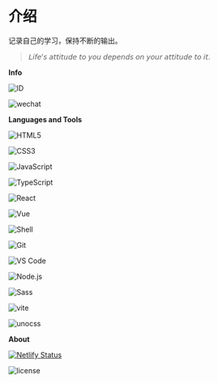 # 介绍

记录自己的学习，保持不断的输出。

> 𝘓𝘪𝘧𝘦’𝘴 𝘢𝘵𝘵𝘪𝘵𝘶𝘥𝘦 𝘵𝘰 𝘺𝘰𝘶 𝘥𝘦𝘱𝘦𝘯𝘥𝘴 𝘰𝘯 𝘺𝘰𝘶𝘳 𝘢𝘵𝘵𝘪𝘵𝘶𝘥𝘦 𝘵𝘰 𝘪𝘵.

<b>Info</b>

![ID](https://img.shields.io/badge/🆔-Chi's/Carina957-%23323031?style=flat&labelColor=323031)

![wechat](https://img.shields.io/badge/-CHIS___xx-%23323031?style=flat&logo=wechat)

<b>Languages and Tools</b>

![HTML5](https://img.shields.io/badge/-HTML5-%23E34C26?style=flat&logo=html5&logoColor=ffffff)

![CSS3](https://img.shields.io/badge/-CSS3-%23197CBE?style=flat&logo=css3)

![JavaScript](https://img.shields.io/badge/-JavaScript-%23FFEE58?style=flat&logo=javascript&logoColor=fff)

![TypeScript](https://img.shields.io/badge/-TypeScript-%235da6ee?style=flat&logo=typescript&logoColor=ffffff)

![React](https://img.shields.io/badge/-React-%2320232A?logoColor=61DAFB&style=flat&logo=react)

![Vue](https://img.shields.io/badge/-vue-%23caecdd?style=flat&logo=vue.js)

![Shell](https://img.shields.io/badge/-Shell-%2389E051?style=flat&logo=powershell&logoColor=ffffff)

![Git](https://img.shields.io/badge/-Git-%23ED5A47?style=flat&logo=git&logoColor=%23ffffff)

![VS Code](https://img.shields.io/badge/-VSCode-%230066B8?style=flat&logo=visual-studio-code)

![Node.js](https://img.shields.io/badge/-Node.js-%23579050?style=flat&logo=node.js&logoColor=ffffff)

![Sass](https://img.shields.io/badge/-Sass-%23CB6498?style=flat&logo=sass&logoColor=ffffff)

![vite](https://img.shields.io/badge/-Vite-%23bcc0ff?style=flat&logo=vite)

![unocss](https://img.shields.io/badge/-Unocss-%23ccc?style=flat&logo=unocss&cacheSeconds=3600)

<b>About</b>

[![Netlify Status](https://api.netlify.com/api/v1/badges/9de6bd17-76f8-4fac-864b-23fbda42ad4b/deploy-status)](https://app.netlify.com/sites/chis-blog/deploys)

![license](https://img.shields.io/badge/license-MIT-green)

<VPTeamMembers align="center" size="small" :members="members" />

<VPTeamPage>
  <VPTeamPageTitle>
    <template #title>Our Team</template>
    <template #lead>...</template>
  </VPTeamPageTitle>
  <VPTeamMembers align="center" size="small" :members="members" />
  <VPTeamPageSection>
    <template #title>Partners</template>
    <template #lead>...</template>
    <template #members>
      <VPTeamMembers align="center" size="small" :members="members" />
    </template>
  </VPTeamPageSection>
</VPTeamPage>

<script setup>
import {
  VPTeamPage,
  VPTeamMembers,
  VPTeamPageTitle,
  VPTeamPageSection
} from 'vitepress/theme'

const members = [
  {
    avatar: 'https://github.com/Carina957.png',
    name: 'Chi\'s xu',
    title: 'Creator',
    org: 'Chi\'s',
    orgLink: 'https://chis-blog.netlify.app',
    desc: 'Record life and codes.',
    links: [
      { icon: 'github', link: 'https://github.com/Carina957' },
      { icon: 'twitter', link: 'https://twitter.com/chis__xx' },
    ]
  },
]
</script>
